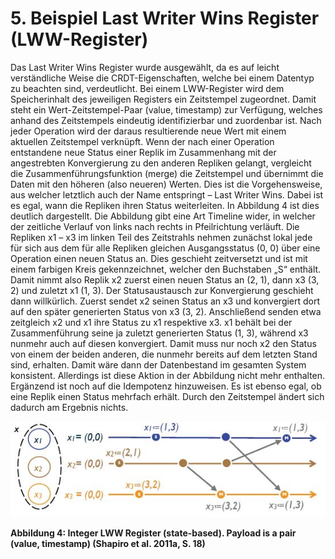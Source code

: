 # 5. Beispiel Last Writer Wins Register (LWW-Register)
Das Last Writer Wins Register wurde ausgewählt, da es auf leicht verständliche Weise die CRDT-Eigenschaften, welche bei einem Datentyp zu beachten sind, verdeutlicht.
Bei einem LWW-Register wird dem Speicherinhalt des jeweiligen Registers ein Zeitstempel zugeordnet. Damit steht ein Wert-Zeitstempel-Paar (value, timestamp) zur Verfügung, welches anhand des Zeitstempels eindeutig identifizierbar und zuordenbar ist. Nach jeder Operation wird der daraus resultierende neue Wert mit einem aktuellen Zeitstempel verknüpft. Wenn der nach einer Operation entstandene neue Status einer Replik im Zusammenhang mit der angestrebten Konvergierung zu den anderen Repliken gelangt, vergleicht die Zusammenführungsfunktion (merge) die Zeitstempel und übernimmt die Daten mit den höheren (also neueren) Werten. Dies ist die Vorgehensweise, aus welcher letztlich auch der Name entspringt – Last Writer Wins. Dabei ist es egal, wann die Repliken ihren Status weiterleiten. In Abbildung 4 ist dies deutlich dargestellt.
Die Abbildung gibt eine Art Timeline wider, in welcher der zeitliche Verlauf von links nach rechts in Pfeilrichtung verläuft. Die Repliken x1 – x3 im linken Teil des Zeitstrahls nehmen zunächst lokal jede für sich aus dem für alle Repliken gleichen Ausgangsstatus (0, 0) über eine Operation einen neuen Status an. Dies geschieht zeitversetzt und ist mit einem farbigen Kreis gekennzeichnet, welcher den Buchstaben „S“ enthält. Damit nimmt also Replik x2 zuerst einen neuen Status an (2, 1), dann x3 (3, 2) und zuletzt x1 (1, 3). Der Statusaustausch zur Konvergierung geschieht dann willkürlich. Zuerst sendet x2 seinen Status an x3 und konvergiert dort auf den später generierten Status von x3 (3, 2). Anschließend senden etwa zeitgleich x2 und x1 ihre Status zu x1 respektive x3. x1 behält bei der Zusammenführung seine ja zuletzt generierten Status (1, 3), während x3 nunmehr auch auf diesen konvergiert. Damit muss nur noch x2 den Status von einem der beiden anderen, die nunmehr bereits auf dem letzten Stand sind, erhalten. Damit wäre dann der Datenbestand im gesamten System konsistent. Allerdings ist diese Aktion in der Abbildung nicht mehr enthalten.
Ergänzend ist noch auf die Idempotenz hinzuweisen. Es ist ebenso egal, ob eine Replik einen Status mehrfach erhält. Durch den Zeitstempel ändert sich dadurch am Ergebnis nichts.

![Integer LWW Register (state-based)](https://github.com/achatzSWT/ostfalia_db_2016_hausarbeiten/blob/master/crdt/Bilder/LWW.JPG)

**Abbildung 4: Integer LWW Register (state-based). Payload is a pair (value, timestamp) (Shapiro et al. 2011a, S. 18)**

